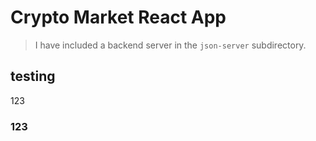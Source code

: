 # Crypto Market React App
>I have included a backend server in the `json-server` subdirectory.

## testing
123

### 123
